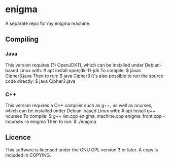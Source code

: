 # enigma
A separate repo for my enigma machine.

## Compiling

### Java
This version requires (?) OpenJDK11, which can be installed under Debian-based Linux with:
    # apt install openjdk-11-jdk
To compile:
    $ javac Cipher3.java
Then to run:
    $ java Cipher3
It's also possible to run the source code directly:
    $ java Cipher3.java

### C++
This version requires a C++ compiler such as g++, as well as ncurses, which can be installed under Debian-based Linux with:
    # apt install g++ ncurses
To compile:
    $ g++ list.cpp enigma_machine.cpp enigma_front.cpp -lncurses -o enigma
Then to run:
    $ ./enigma

## Licence
This software is licensed under the GNU GPL version 3 or later. A copy is included in COPYING.
